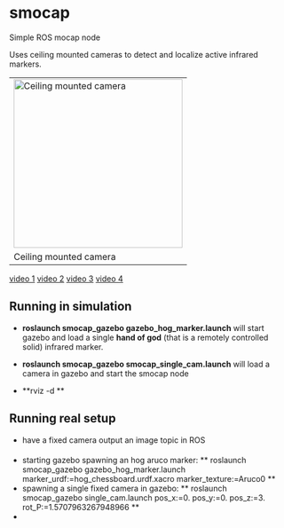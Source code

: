 # smocap
Simple ROS mocap node

Uses ceiling mounted cameras to detect and localize active infrared markers.


<table>
  <tr>
  <td><img src="https://lh4.googleusercontent.com/Krs0lGRR-d27itPQVsvEPa2Y8CNcFzQyiw5EC-Wtf49iDOlMmXB-KBIYJGIUjqpqTskmwMb3jtMZOfQllg9a9MTqbuG-0_z8wcmCDFEqZ-3Tcr5TFOi0-G1rV7gV_cErPMQXAAJG" alt="Ceiling mounted camera" width="304" /></td>
  </tr>
  <tr>
	<td>Ceiling mounted camera</td> 
  </tr>
  </table>

<a href="https://www.youtube.com/watch?v=rcXm4QCaq64">video 1</a>
<a href="https://www.youtube.com/watch?v=X8M0IHWhTcs">video 2</a>
<a href="https://www.youtube.com/watch?v=_u4qhHbuV6Q">video 3</a>
<a href="https://youtu.be/LCjn09UPtN0">video 4</a>

## Running in simulation

 * **roslaunch smocap_gazebo gazebo_hog_marker.launch**
 will start gazebo and load a single **hand of god** (that is a remotely controlled solid) infrared marker.
 
 * **roslaunch smocap_gazebo smocap_single_cam.launch**
 will load a camera in gazebo and start the smocap node
 
 * **rviz -d **
 
## Running real setup

 * have a fixed camera output an image topic in ROS
 








#### 

 * starting gazebo spawning an hog aruco marker:
   **  roslaunch smocap_gazebo gazebo_hog_marker.launch marker_urdf:=hog_chessboard.urdf.xacro marker_texture:=Aruco0  **
 * spawning a single fixed camera in gazebo:
   ** roslaunch smocap_gazebo  single_cam.launch pos_x:=0. pos_y:=0. pos_z:=3. rot_P:=1.5707963267948966 **
 *
